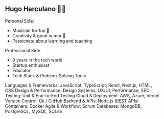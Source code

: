 ## Hugo Herculano 🤘🏻

Personal Side:

- Musician for fun 🎺
- Creativity & good humor 🤪
- Passionate about learning and teaching

Professional Side:

- 9 years in the tech world
- Startup enthusiast
- Educator
- Tech Stack & Problem-Solving Tools

Languages & Frameworks: JavaScript, TypeScript, React, Next.js, HTML, CSS
Design & Performance: Design Systems, UX/UI, Performance, SEO
Testing: Unit & End-to-End Testing
Cloud & Deployment: AWS, Azure, Vercel
Version Control: Git / GitHub
Backend & APIs: Node.js (REST APIs)
Containers: Docker
Agile & Workflow: Scrum
Databases: MongoDB, PostgreSQL, MySQL, SQLite
